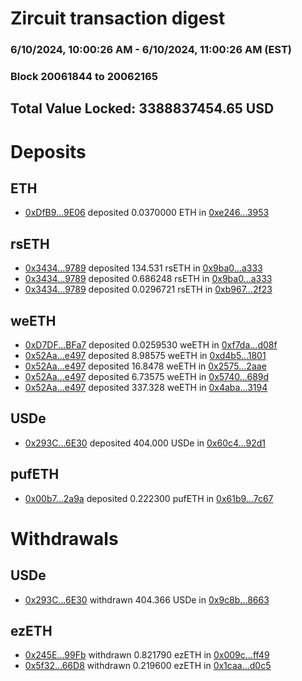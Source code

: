 # Zircuit transaction digest
### 6/10/2024, 10:00:26 AM - 6/10/2024, 11:00:26 AM (EST)
### Block 20061844 to 20062165

## Total Value Locked: 3388837454.65 USD

# Deposits
## ETH
- [0xDfB9...9E06](https://etherscan.io/address/0xDfB92d91645933e277827e9B23193926d60B9E06) deposited 0.0370000 ETH in [0xe246...3953](https://etherscan.io/tx/0xDfB92d91645933e277827e9B23193926d60B9E06)
## rsETH
- [0x3434...9789](https://etherscan.io/address/0x34349c5569e7B846c3558961552D2202760A9789) deposited 134.531 rsETH in [0x9ba0...a333](https://etherscan.io/tx/0x34349c5569e7B846c3558961552D2202760A9789)
- [0x3434...9789](https://etherscan.io/address/0x34349c5569e7B846c3558961552D2202760A9789) deposited 0.686248 rsETH in [0x9ba0...a333](https://etherscan.io/tx/0x34349c5569e7B846c3558961552D2202760A9789)
- [0x3434...9789](https://etherscan.io/address/0x34349c5569e7B846c3558961552D2202760A9789) deposited 0.0296721 rsETH in [0xb967...2f23](https://etherscan.io/tx/0x34349c5569e7B846c3558961552D2202760A9789)
## weETH
- [0xD7DF...BFa7](https://etherscan.io/address/0xD7DF7E085214743530afF339aFC420c7c720BFa7) deposited 0.0259530 weETH in [0xf7da...d08f](https://etherscan.io/tx/0xD7DF7E085214743530afF339aFC420c7c720BFa7)
- [0x52Aa...e497](https://etherscan.io/address/0x52Aa899454998Be5b000Ad077a46Bbe360F4e497) deposited 8.98575 weETH in [0xd4b5...1801](https://etherscan.io/tx/0x52Aa899454998Be5b000Ad077a46Bbe360F4e497)
- [0x52Aa...e497](https://etherscan.io/address/0x52Aa899454998Be5b000Ad077a46Bbe360F4e497) deposited 16.8478 weETH in [0x2575...2aae](https://etherscan.io/tx/0x52Aa899454998Be5b000Ad077a46Bbe360F4e497)
- [0x52Aa...e497](https://etherscan.io/address/0x52Aa899454998Be5b000Ad077a46Bbe360F4e497) deposited 6.73575 weETH in [0x5740...689d](https://etherscan.io/tx/0x52Aa899454998Be5b000Ad077a46Bbe360F4e497)
- [0x52Aa...e497](https://etherscan.io/address/0x52Aa899454998Be5b000Ad077a46Bbe360F4e497) deposited 337.328 weETH in [0x4aba...3194](https://etherscan.io/tx/0x52Aa899454998Be5b000Ad077a46Bbe360F4e497)
## USDe
- [0x293C...6E30](https://etherscan.io/address/0x293C6937D8D82e05B01335F7B33FBA0c8e256E30) deposited 404.000 USDe in [0x60c4...92d1](https://etherscan.io/tx/0x293C6937D8D82e05B01335F7B33FBA0c8e256E30)
## pufETH
- [0x00b7...2a9a](https://etherscan.io/address/0x00b770bfB424c362A68B2F7dC923Ccfc50742a9a) deposited 0.222300 pufETH in [0x61b9...7c67](https://etherscan.io/tx/0x00b770bfB424c362A68B2F7dC923Ccfc50742a9a)
# Withdrawals
## USDe
- [0x293C...6E30](https://etherscan.io/address/0x293C6937D8D82e05B01335F7B33FBA0c8e256E30) withdrawn 404.366 USDe in [0x9c8b...8663](https://etherscan.io/tx/0x293C6937D8D82e05B01335F7B33FBA0c8e256E30)
## ezETH
- [0x245E...99Fb](https://etherscan.io/address/0x245E2E4a98A3013FE725810107Fba59a059499Fb) withdrawn 0.821790 ezETH in [0x009c...ff49](https://etherscan.io/tx/0x245E2E4a98A3013FE725810107Fba59a059499Fb)
- [0x5f32...66D8](https://etherscan.io/address/0x5f327006a670031c87E8E86AE1Dd6585eb6466D8) withdrawn 0.219600 ezETH in [0x1caa...d0c5](https://etherscan.io/tx/0x5f327006a670031c87E8E86AE1Dd6585eb6466D8)
